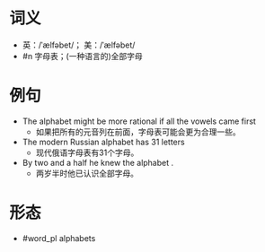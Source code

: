 # 词义
- 英：/ˈælfəbet/； 美：/ˈælfəbet/
- #n 字母表；(一种语言的)全部字母
# 例句
- The alphabet might be more rational if all the vowels came first
	- 如果把所有的元音列在前面，字母表可能会更为合理一些。
- The modern Russian alphabet has 31 letters
	- 现代俄语字母表有31个字母。
- By two and a half he knew the alphabet .
	- 两岁半时他已认识全部字母。
# 形态
- #word_pl alphabets
